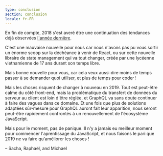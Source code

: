 ```yaml
---
type: conclusion
section: conclusion
locale: fr-FR
---
```


En fin de compte, 2018 s'est averé être une continuation des tendances déjà observées [l'année dernière](http://2017.stateofjs.com).

C'est une mauvaise nouvelle pour nous car nous n'avons pas pu vous sortir un énorme scoop sur la déchéance à venir de React, ou sur cette nouvelle libraire de state management qui va tout changer, créée par une lycéenne vietnamienne de 17 ans durant son temps libre.

Mais bonne nouvelle pour vous, car cela veux aussi dire moins de temps passer à se demander quoi utiliser, et plus de temps pour coder !

Mais les choses risquent de changer à nouveau en 2019. Tout est peut-être calme du côté front-end, mais la problématique du transfert de données du serveur au client est loin d'être réglée, et GraphQL va sans doute continuer à faire des vagues dans ce domaine. Et une fois que plus de solutions adaptées sûr-mesure pour GraphQL auront fait leur apparition, nous seront peut-être rapidement confrontés à un renouvellement de l'écosystème JavaScript. 

Mais pour le moment, pas de panique. Il n'y a jamais eu meilleur moment pour commencer l'aprentissage du JavaScript, et nous faisons le pari que 2019 ne va faire qu'améliorer les choses !

<span class="conclusion__byline">– Sacha, Raphaël, and Michael</span>
